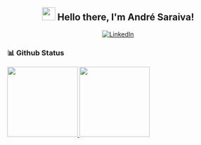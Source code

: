 <h2 align="center">  <img src="https://media.giphy.com/media/hvRJCLFzcasrR4ia7z/giphy.gif" width="30px"> Hello there, I'm André Saraiva! </h2>

<p align="center">
  <a href="https://www.linkedin.com/in/andr%C3%A9-saraiva-352039202" target="_blank"><img src="https://img.shields.io/badge/LinkedIn-%230077B5.svg?&style=flat-square&logo=linkedin&logoColor=white" alt="LinkedIn"></a>
</p>

### 📊 Github Status
<div>
  <a href="https://github.com/AndreSaraiva012">
  <img height="160em" src="https://github-readme-stats.vercel.app/api?username=AndreSaraiva012&show_icons=true&theme=github_dark&include_all_commits=true&count_private=true"/> 
  <img height="160em" src="https://github-readme-stats.vercel.app/api/top-langs/?username=AndreSaraiva012&layout=compact&langs_count=7&theme=github_dark"/> 
</div>
